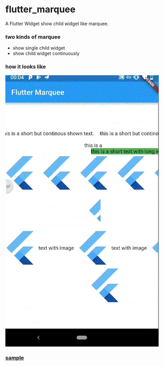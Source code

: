 # flutter_marquee

A Flutter Widget show child widget like marquee.

### two kinds of marquee
- show single child widget
- show child widget continuously

### how it looks like
![marquee](docs/futter_marquee.gif)

### [sample](lib/main.dart)
